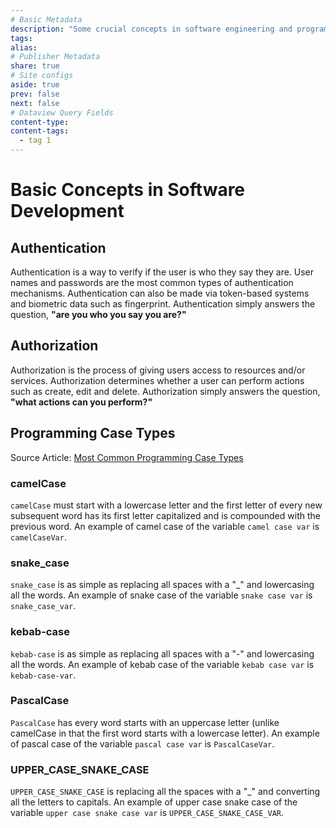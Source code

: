```yaml
---
# Basic Metadata
description: "Some crucial concepts in software engineering and programming"
tags: 
alias: 
# Publisher Metadata
share: true
# Site configs
aside: true
prev: false
next: false
# Dataview Query Fields
content-type: 
content-tags:
  - tag 1
---
```

# Basic Concepts in Software Development

## Authentication
Authentication is a way to verify if the user is who they say they are. User names and passwords are the most common types of authentication mechanisms. Authentication can also be made via token-based systems and biometric data such as fingerprint.
Authentication simply answers the question, **"are you who you say you are?"**

## Authorization
Authorization is the process of giving users access to resources and/or services. Authorization determines whether a user can perform actions such as create, edit and delete.
Authorization simply answers the question, **"what actions can you perform?"**

## Programming Case Types
Source Article: [Most Common Programming Case Types](https://chaseadams.io/posts/most-common-programming-case-types/) 

### camelCase
`camelCase` must start with a lowercase letter and the first letter of every new subsequent word has its first letter capitalized and is compounded with the previous word.
An example of camel case of the variable `camel case var` is `camelCaseVar`.

### snake_case
`snake_case` is as simple as replacing all spaces with a "\_" and lowercasing all the words. 
An example of snake case of the variable `snake case var` is `snake_case_var`.

### kebab-case
`kebab-case` is as simple as replacing all spaces with a "-" and lowercasing all the words. 
An example of kebab case of the variable `kebab case var` is `kebab-case-var`.

### PascalCase
`PascalCase` has every word starts with an uppercase letter (unlike camelCase in that the first word starts with a lowercase letter).
An example of pascal case of the variable `pascal case var` is `PascalCaseVar`.

### UPPER_CASE_SNAKE_CASE
`UPPER_CASE_SNAKE_CASE` is replacing all the spaces with a "\_" and converting all the letters to capitals.
An example of upper case snake case of the variable `upper case snake case var` is `UPPER_CASE_SNAKE_CASE_VAR`.